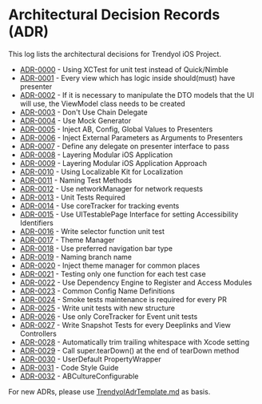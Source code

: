 # Architectural Decision Records (ADR)

This log lists the architectural decisions for Trendyol iOS Project.

<!-- adrlog -- Regenerate the content by using "adr-log -i". You can install it via "npm install -g adr-log" -->

- [ADR-0000](adr/0000-use-xctest-for-unit-test.md) - Using XCTest for unit test instead of Quick/Nimble
- [ADR-0001](adr/0001-every-view-which-has-logic-inside-should(must)-have-presenter.md) - Every view which has logic inside should(must) have presenter
- [ADR-0002](adr/0002-use-view-model-on-necessary-place.md) - If it is necessary to manipulate the DTO models that the UI will use, the ViewModel class needs to be created
- [ADR-0003](adr/0003-dont-use-chain-delegate.md) - Don't Use Chain Delegate
- [ADR-0004](adr/0004-use-mock-generator.md) - Use Mock Generator
- [ADR-0005](adr/0005-inject-ab-config-global-values-toPresenter.md) - Inject AB, Config, Global Values to Presenters
- [ADR-0006](adr/0006-inject-parameters-asArguments-toPresenter.md) - Inject External Parameters as Arguments to Presenters
- [ADR-0007](adr/0007-presenter-casting-as-delegate.md) - Define any delegate on presenter interface to pass
- [ADR-0008](adr/0008-layering-modular-ios-application.md) - Layering Modular iOS Application
- [ADR-0009](adr/0009-layering-modular-ios-application-approach.md) - Layering Modular iOS Application Approach
- [ADR-0010](adr/0010-use-localizable-kit-for-localization.md) - Using Localizable Kit for Localization
- [ADR-0011](adr/0011-name-test-methods.md) - Naming Test Methods
- [ADR-0012](adr/0012-use-networkManager-for-network-requests.md) - Use networkManager for network requests
- [ADR-0013](adr/0013-unit-tests-required.md) - Unit Tests Required
- [ADR-0014](adr/0014-use-CoreTracker-for-trackingEvents.md) - Use coreTracker for tracking events
- [ADR-0015](adr/0015-use-UITestablePageProtocol-for-AccessibilityIdentifiers.md) - Use UITestablePage Interface for setting Accessibility Identifiers
- [ADR-0016](adr/0016-selector-function-unit-test.md) - Write selector function unit test
- [ADR-0017](adr/0017-theme-manager.md) - Theme Manager
- [ADR-0018](adr/0018-use-preferredNavigationBarType.md) - Use preferred navigation bar type
- [ADR-0019](adr/0019-naming-branch-name.md) - Naming branch name
- [ADR-0020](adr/0020-inject-theme-manager-for-common-places.md) - Inject theme manager for common places
- [ADR-0021](adr/0021-testing-only-one-function.md) - Testing only one function for each test case
- [ADR-0022](adr/0022-use-dependency-engine-to-register-and-access-modules.md) - Use Dependency Engine to Register and Access Modules
- [ADR-0023](adr/0023-common-config-name-definitions.md) - Common Config Name Definitions
- [ADR-0024](adr/0024-smoke-tests-maintainance-required.md) - Smoke tests maintenance is required for every PR
- [ADR-0025](adr/0025-write-unit-tests-with-new-structure.md) - Write unit tests with new structure
- [ADR-0026](adr/0026-write-unit-tests-with-core-tracker.md) - Use only CoreTracker for Event unit tests
- [ADR-0027](adr/0027-write-snapshot-tests-for-every-view-controller-and-deeplinks.md) - Write Snapshot Tests for every Deeplinks and View Controllers
- [ADR-0028](adr/0028-automatically-trim-trailing-whitespace.md) - Automatically trim trailing whitespace with Xcode setting
- [ADR-0029](adr/0029-tearDown-position.md) - Call super.tearDown() at the end of tearDown method 
- [ADR-0030](adr/0030-userdefault-propertywrapper.md) - UserDefault PropertyWrapper
- [ADR-0031](adr/0031-ios-code-style-guide.md) - Code Style Guide
- [ADR-0032](adr/0032-use-ab-culture-configurable.md) - ABCultureConfigurable


<!-- adrlogstop -->

For new ADRs, please use [TrendyolAdrTemplate.md](TrendyolAdrTemplate.md) as basis.

